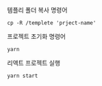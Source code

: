 템플리 폴더 복사 명령어
```
cp -R /templete 'prject-name'
```

프로젝트 초기화 명령어
```
yarn
```

리액트 프로젝트 실행
```
yarn start
```
